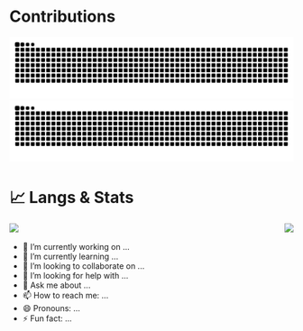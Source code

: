 # Contributions
![github snake light mode](https://raw.githubusercontent.com/Yinye1986/Yinye1986/output/github-contribution-grid-snake.svg#gh-light-mode-only)
![github snake dark mode](https://raw.githubusercontent.com/Yinye1986/Yinye1986/output/github-contribution-grid-snake-dark.svg#gh-dark-mode-only)

<!-- # 📈 Langs & Stats -->
<!-- ![My Langs](https://github-readme-stats.vercel.app/api/top-langs/?username=Yinye1986&hide=&card_width=600&langs_count=8&layout=compact&hide_progress=false&exclude_repo=) -->
<!-- ![My Stats](https://github-readme-stats.vercel.app/api?username=Yinye1986&hide_title=true&show_icons=true&theme=ambient_gradient&count_private=true&card_width=600) -->


# 📈 Langs & Stats

<div style="display: flex; justify-content: space-between;">
    <picture>
    <source
        srcset="https://github-readme-stats.vercel.app/api/top-langs/?username=Yinye1986&hide=&layout=compact&card_width=600&langs_count=8&exclude_repo=&hide_progress=false&theme=rose"
        media="(prefers-color-scheme: dark)"
    />
    <source
        srcset="https://github-readme-stats.vercel.app/api/top-langs/?username=Yinye1986&hide=&layout=compact&card_width=600&langs_count=8&exclude_repo=&hide_progress=false&theme=ambient_gradient"
        media="(prefers-color-scheme: light), (prefers-color-scheme: no-preference)"
    />
    <img src="https://github-readme-stats.vercel.app/api/top-langs/?username=Yinye1986&hide=&layout=compact&card_width=600&langs_count=8&exclude_repo=&hide_progress=false&theme=rose" />
    </picture>
        <picture>
    <source
        srcset="https://github-readme-stats.vercel.app/api?username=Yinye1986&hide=&hide_title=true&card_width=600&line_height=25&show_icons=true&count_private=true&theme=rose"
        media="(prefers-color-scheme: dark)"
    />
    <source
        srcset="https://github-readme-stats.vercel.app/api?username=Yinye1986&hide=&hide_title=true&card_width=600&line_height=25&show_icons=true&count_private=true&theme=ambient_gradient"
        media="(prefers-color-scheme: light), (prefers-color-scheme: no-preference)"
    />
    <img src="https://github-readme-stats.vercel.app/api?username=Yinye1986&hide=&hide_title=true&card_width=600&line_height=25&show_icons=true&count_private=true&theme=rose" />
    </picture>
</div>

- 🔭 I’m currently working on ...
- 🌱 I’m currently learning ...
- 👯 I’m looking to collaborate on ...
- 🤔 I’m looking for help with ...
- 💬 Ask me about ...
- 📫 How to reach me: ...
- 😄 Pronouns: ...
- ⚡ Fun fact: ...
